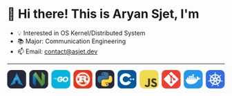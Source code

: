 # 👋 Hi there! This is Aryan Sjet, I'm

- 💡 Interested in OS Kernel/Distributed System
- 📚 Major: Communication Engineering
- 📫 Email: contact@asjet.dev

---

<p align="center">
  <img src="https://raw.githubusercontent.com/ASjet/ASjet/main/tech.svg" />
  <!-- <img src="https://skillicons.dev/icons?i=arch,neovim,go,rust,python,cpp,js,git,docker,kubernetes" /> -->
</p>

